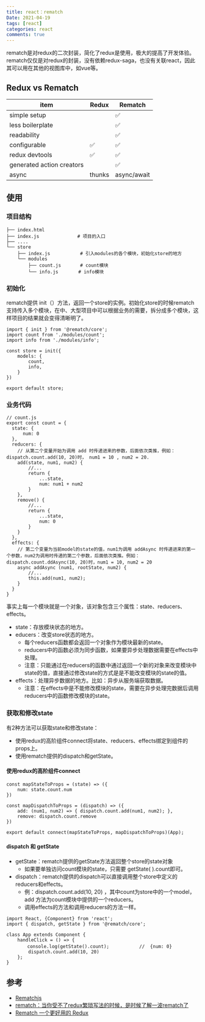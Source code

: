 ```yaml
---
title: react：rematch
Date: 2021-04-19
tags: [react]
categories: react
comments: true
---
```


rematch是对redux的二次封装，简化了redux是使用，极大的提高了开发体验。rematch仅仅是对redux的封装，没有依赖redux-saga，也没有关联react，因此其可以用在其他的视图库中，如vue等。
## Redux vs Rematch

item | Redux | Rematch
---|---|---
simple setup |  |  ✅
less boilerplate |   |  ✅
readability	|  |  ✅
configurable | ✅ |  ✅
redux devtools | ✅ |  ✅
generated action creators |  |  ✅
async | thunks | async/await

## 使用
### 项目结构

```
├── index.html
├── index.js   　　　　　　 # 项目的入口
├── ....
└── store
    ├── index.js           # 引入modules的各个模块，初始化store的地方
    └── modules
        ├── count.js       # count模块
        └── info.js   　　 # info模块
```
### 初始化
rematch提供 init（）方法，返回一个store的实例。初始化store的时候rematch支持传入多个模块，在中、大型项目中可以根据业务的需要，拆分成多个模块，这样项目的结果就会变得清晰明了。
```
import { init } from '@rematch/core';
import count from './modules/count';
import info from './modules/info';

const store = init({
    models: {
        count,
        info,
    }
})

export default store;
```

### 业务代码

```
// count.js
export const count = {
  state: {
      num: 0
  },
  reducers: {
    // 从第二个变量开始为调用 add 时传递进来的参数，后面依次类推，例如：dispatch.count.add(10, 20)时， num1 = 10 , num2 = 20.
    add(state, num1, num2) {
        //...
        return {
            ...state,
            num: num1 + num2
        }
    },
    remove() {
        //...
        return {
            ...state,
            num: 0
        }
    }
  },
  effects: {
    // 第二个变量为当前model的state的值，num1为调用 addAsync 时传递进来的第一个参数，num2为调用时传递的第二个参数，后面依次类推。例如：dispatch.count.ddAsync(10, 20)时，num1 = 10, num2 = 20
    async addAsync (num1, rootState, num2) {
        //...
        this.add(num1, num2);
    }
  }
}

```
事实上每一个模块就是一个对象，该对象包含三个属性：state、reducers、effects。
- state：存放模块状态的地方。
- educers：改变store状态的地方。
    - 每个reducers函数都会返回一个对象作为模块最新的state。
    - reducers中的函数必须为同步函数，如果要异步处理数据需要在effects中处理。
    - 注意：只能通过在reducers的函数中通过返回一个新的对象来改变模块中state的值，直接通过修改state的方式是是不能改变模块的state的值。
- effects：处理异步数据的地方。比如：异步从服务端获取数据。
    - 注意：在effects中是不能修改模块的state，需要在异步处理完数据后调用reducers中的函数修改模块的state。

### 获取和修改state
有2种方法可以获取state和修改state：
- 使用redux的高阶组件connect将state、reducers、effects绑定到组件的props上。
- 使用rematch提供的dispatch和getState。

#### 使用redux的高阶组件connect

```
const mapStateToProps = (state) => ({
    num: state.count.num
})

const mapDispatchToProps = (dispatch) => ({
    add: (num1, num2) => { dispatch.count.add(num1, num2); },
    remove: dispatch.count.remove
})

export default connect(mapStateToProps, mapDispatchToProps)(App);
```
#### dispatch 和 getState
- getState：rematch提供的getState方法返回整个store的state对象
    - 如果要单独访问count模块的state，只需要 getState( ).count即可。
- dispatch：rematch提供的dispatch可以直接调用整个store中定义的reducers和effects。
    - 例：dispatch.count.add(10, 20) ，其中count为store中的一个model， add 方法为count模块中提供的一个reducers。
    - 调用effects的方法和调用reducers的方法一样。

```
import React, {Component} from 'react';
import { dispatch, getState } from '@rematch/core';

class App extends Component {
    handleClick = () => {
　　　　 console.log(getState().count);           //  {num: 0}
        dispatch.count.add(10, 20)
    };
}
```
## 参考
- [Rematchjs](https://github.com/rematch/rematch)
- [rematch：当你受不了redux繁琐写法的时候，是时候了解一波rematch了](https://www.cnblogs.com/heavenYJJ/p/9363259.html)
- [Rematch 一个更好用的 Redux](https://juejin.cn/post/6844903576909643789)